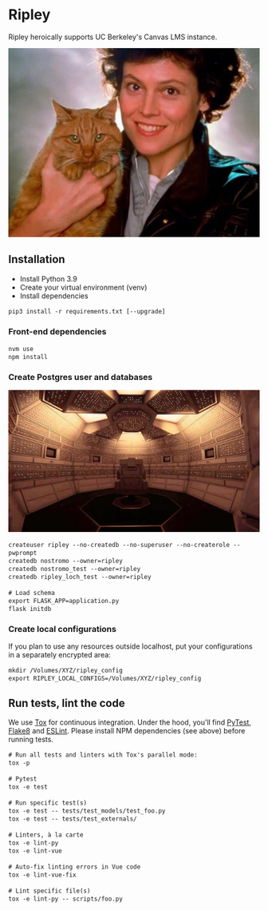 # Ripley

Ripley heroically supports UC Berkeley's Canvas LMS instance.

![Ripley, a character from the movie Alien, is holding a cat.](src/assets/images/ripley-with-cat.png)

## Installation

* Install Python 3.9
* Create your virtual environment (venv)
* Install dependencies

```
pip3 install -r requirements.txt [--upgrade]
```

### Front-end dependencies

```
nvm use
npm install
```

### Create Postgres user and databases

![Photo of computer room of the movie Alien.](src/assets/images/muthur.png)

```
createuser ripley --no-createdb --no-superuser --no-createrole --pwprompt
createdb nostromo --owner=ripley
createdb nostromo_test --owner=ripley
createdb ripley_loch_test --owner=ripley

# Load schema
export FLASK_APP=application.py
flask initdb
```

### Create local configurations

If you plan to use any resources outside localhost, put your configurations in a separately encrypted area:

```
mkdir /Volumes/XYZ/ripley_config
export RIPLEY_LOCAL_CONFIGS=/Volumes/XYZ/ripley_config
```

## Run tests, lint the code

We use [Tox](https://tox.readthedocs.io) for continuous integration. Under the hood, you'll find [PyTest](https://docs.pytest.org), [Flake8](http://flake8.pycqa.org) and [ESLint](https://eslint.org/). Please install NPM dependencies (see above) before running tests.

```
# Run all tests and linters with Tox's parallel mode:
tox -p

# Pytest
tox -e test

# Run specific test(s)
tox -e test -- tests/test_models/test_foo.py
tox -e test -- tests/test_externals/

# Linters, à la carte
tox -e lint-py
tox -e lint-vue

# Auto-fix linting errors in Vue code
tox -e lint-vue-fix

# Lint specific file(s)
tox -e lint-py -- scripts/foo.py
```
